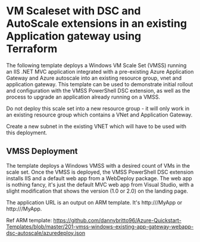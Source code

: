 # VM Scaleset with DSC and AutoScale extensions in an existing Application gateway using Terraform

The following template deploys a Windows VM Scale Set (VMSS) running an IIS .NET MVC application integrated with a pre-existing Azure Application Gateway and Azure autoscale into an existing resource group, vnet and application gateway. This template can be used to demonstrate initial rollout and configuration with the VMSS PowerShell DSC extension, as well as the process to upgrade an application already running on a VMSS.

Do not deploy this scale set into a new resource group - it will only work in an existing resource group which contains a VNet and Application Gateway.

Create a new subnet in the existing VNET which will have to be used with this deployment.

## VMSS Deployment
The template deploys a Windows VMSS with a desired count of VMs in the scale set. Once the VMSS is deployed, the VMSS PowerShell DSC extension installs IIS and a default web app from a WebDeploy package. The web app is nothing fancy, it's just the default MVC web app from Visual Studio, with a slight modification that shows the version (1.0 or 2.0) on the landing page.

The application URL is an output on ARM template. It's http://<vmsspublicipfqdn>/MyApp or http://<vmsspublicip>/MyApp.

Ref ARM template: <https://github.com/dannybritto96/Azure-Quickstart-Templates/blob/master/201-vmss-windows-existing-app-gateway-webapp-dsc-autoscale/azuredeploy.json>